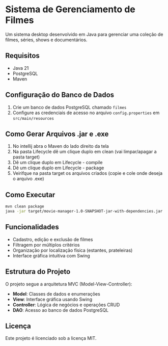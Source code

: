 # Sistema de Gerenciamento de Filmes

Um sistema desktop desenvolvido em Java para gerenciar uma coleção de filmes, séries, shows e documentários.

## Requisitos

- Java 21
- PostgreSQL
- Maven

## Configuração do Banco de Dados

1. Crie um banco de dados PostgreSQL chamado `filmes`
2. Configure as credenciais de acesso no arquivo `config.properties` em `src/main/resources`

## Como Gerar Arquivos .jar e .exe

1. No intellij abra o Maven do lado direito da tela
2. Na pasta Lifecycle dê um clique duplo em clean (vai limpar/apagar a pasta target)
3. Dê um clique duplo em Lifecycle - compile
4. Dê um clique duplo em Lifecycle - package
5. Veirifque na pasta target os arquivos criados (copie e cole onde deseja o arquivo .exe)

## Como Executar

```bash
mvn clean package
java -jar target/movie-manager-1.0-SNAPSHOT-jar-with-dependencies.jar
```

## Funcionalidades

- Cadastro, edição e exclusão de filmes
- Filtragem por múltiplos critérios
- Organização por localização física (estantes, prateleiras)
- Interface gráfica intuitiva com Swing

## Estrutura do Projeto

O projeto segue a arquitetura MVC (Model-View-Controller):

- **Model**: Classes de dados e enumerações
- **View**: Interface gráfica usando Swing
- **Controller**: Lógica de negócios e operações CRUD
- **DAO**: Acesso ao banco de dados PostgreSQL

## Licença

Este projeto é licenciado sob a licença MIT.